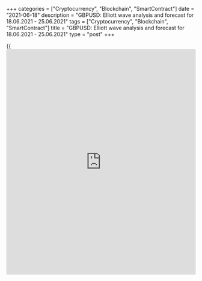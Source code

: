 +++
categories = ["Cryptocurrency", "Blockchain", "SmartContract"]
date = "2021-06-18"
description = "GBPUSD: Elliott wave analysis and forecast for 18.06.2021 - 25.06.2021"
tags = ["Cryptocurrency", "Blockchain", "SmartContract"]
title = "GBPUSD: Elliott wave analysis and forecast for 18.06.2021 - 25.06.2021"
type = "post"
+++

{{<iframe id="large-banner" src="https://www.bounty.group/#slide=11.0" width="100%" height="600" scrolling="no" style="border: 0px solid rgb(216, 221, 230); border-radius: 3px;">}}

2021-06-18

2021-06-18

GBPUSD: Elliott wave analysis and forecast for 18.06.2021 –
25.06.2021Alex Geuta

 **Main scenario:** consider short positions from corrections below the
level of 1.4134 with a target of 1.3660 – 1.3572.

 **Alternative scenario:** breakout and consolidation above the level of
1.4134 will allow the pair to continue rising to the levels of 1.4450 –
1.4700.

 **Analysis:** Daily time frame: presumably, the first wave of larger
degree (1) finished developing, with wave 5 of (1) formed inside. A
descending correction started developing as wave (2) on the H4 time
frame, with waves A of (2) and B of (2) formed inside. Apparently, wave
С of (2) started developing on the H1 time frame, with the third wave of
smaller degree iii of C forming inside. If this assumption is correct,
the pair will continue to fall to 1.3660 – 1.3572. The level of 1.4134
is critical in this scenario as the breakout will enable the pair to
continue rising to the levels of 1.4450 – 1.4700.

* * *

* * *

## Price chart of GBPUSD in real time mode

The content of this article reflects the author’s opinion and does not
necessarily reflect the official position of LiteForex. The material
published on this page is provided for informational purposes only and
should not be considered as the provision of investment advice for the
purposes of Directive 2004/39/EC.

Rate this article:

{{value}}

( {{count}} {{title}} )